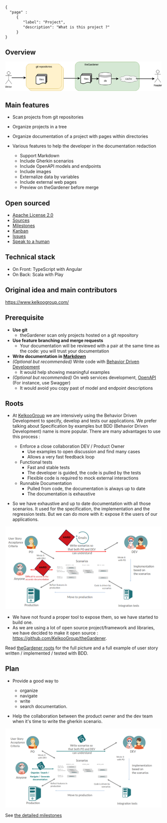 ```thegardener
{
  "page" :
     {
        "label": "Project",
        "description": "What is this project ?"
     }
}
```



## Overview

![Architecture](assets/images/theGardener_architecture.png)

## Main features

- Scan projects from git repositories
- Organize projects in a tree
- Organize documentation of a project with pages within directories
- Various features to help the developer in the documentation redaction

   - Support Markdown
   - Include Gherkin scenarios
   - Include OpenAPI models and endpoints
   - Include images
   - Externalize data by variables
   - Include external web pages
   - Preview on theGardener before merge 
     

## Open sourced

- [Apache License 2.0](https://github.com/KelkooGroup/theGardener/blob/master/LICENSE)
- [Sources](https://github.com/KelkooGroup/theGardener)
- [Milestones](https://github.com/KelkooGroup/theGardener/milestones?direction=asc&sort=title)
- [Kanban](https://github.com/KelkooGroup/theGardener/projects/1)
- [Issues](https://github.com/KelkooGroup/theGardener/issues)
- [Speak to a human](https://discordapp.com/channels/417704230531366923/417704230976225281)

## Technical stack

- On Front: TypeScript with Angular
- On Back: Scala with Play

## Original idea and main contributors

https://www.kelkoogroup.com/

## Prerequisite

 - **Use git** 
   - theGardener scan only projects hosted on a git repository
 - **Use feature branching and merge requests**
   - Your documentation will be reviewed with a pair at the same time as the code: you will trust your documentation
 - **Write documentation in [Markdown](https://www.markdownguide.org/basic-syntax/)**    
 - _(Optional but recommended)_ Write code with [Behavior Driven Development](https://cucumber.io/docs/bdd/)
   - It would help showing meaningful examples
 - _(Optional but recommended)_ On web services development, [OpenAPI](https://swagger.io/docs/specification/about/) (For instance, use Swagger) 
   - It would avoid you copy past of model and endpoint descriptions


## Roots

- At [KelkooGroup](https://www.kelkoogroup.com/) we are intensively using the Behavior Driven Development to specify, develop and tests our applications.  We prefer talking about Specification by examples but BDD (Behavior Driven Development) name is more popular. There are many advantages to use this process :   

  - Enforce a close collaboration DEV / Product Owner
    - Use examples to open discussion and find many cases
    - Allows a very fast feedback loop
  - Functional tests
    - Fast and stable tests
    - The developer is guided, the code is pulled by the tests
    - Flexible code is required to mock external interactions
  - Runnable Documentation
    - Pulled from code, the documentation is always up to date
    - The documentation is exhaustive 

- So we have exhaustive and up to date documentation with all those scenarios. It used for the specification, the implementation and the regression tests. But we can do more with it: expose it the users of our applications.


![Without theGardener](assets/images/bdd_worflow_without_the_gardener.png)

- We have not found a proper tool to expose them, so we have started to build one.
- As we are using a lot of open source project/framework and libraries, we have decided to make it open source : https://github.com/KelkooGroup/theGardener.


Read [theGardener roots](assets/decks/src/theGardener_roots.pdf) for the full picture and a full example of user story written / implemented / tested with BDD.

    
## Plan

- Provide a good way to 
   - organize
   - navigate
   - write
   - search documentation. 
   
- Help the collaboration between the product owner and the dev team when it's time to write the gherkin scenario.

![With theGardener](assets/images/bdd_worflow_with_the_gardener.png)


See [the detailed milestones](https://github.com/KelkooGroup/theGardener/milestones?direction=asc&sort=title&state=open)

 




